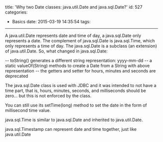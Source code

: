 title: 'Why two Date classes: java.util.Date and java.sql.Date?'
id: 527
categories:
  - Basics
date: 2015-03-19 14:35:54
tags:
---

A java.util.Date represents date and time of day, a java.sql.Date only represents a date. The complement of java.sql.Date is java.sql.Time, which only represents a time of day.
The java.sql.Date is a subclass (an extension) of java.util.Date. So, what changed in java.sql.Date:

-- toString() generates a different string representation: yyyy-mm-dd
-- a static valueOf(String) methods to create a Date from a String with above representation
-- the getters and setter for hours, minutes and seconds are deprecated

The java.sql.Date class is used with JDBC and it was intended to not have a time part, that is, hours, minutes, seconds, and milliseconds should be zero… but this is not enforced by the class.

You can still use its setTime(long) method to set the date in the form of millisecond time value.

java.sql.Time is similar to java.sql.Date and inherited to java.util.Date.

java.sql.Timestamp can represent date and time together, just like java.util.Date